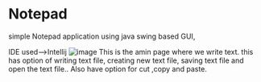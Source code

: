# Notepad
simple Notepad application using java swing based GUI,

IDE used-->Intellij
![image](https://user-images.githubusercontent.com/125260998/222921795-62961945-3bf7-4352-9f37-8b853e9b0ea7.png)
This is the amin page where we write text. this has option of writing text file, creating new text file, saving text file and open the text file.. Also have option for cut ,copy and paste.

